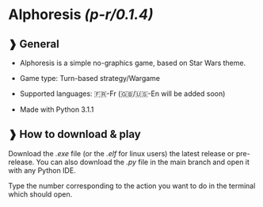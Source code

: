 # **Alphoresis**  _(p-r/0.1.4)_
   

## ❱ **General**

- Alphoresis is a simple no-graphics game, based on Star Wars theme.

- Game type: Turn-based strategy/Wargame

- Supported languages: 🇫🇷-Fr (🇬🇧/🇺🇸-En will be added soon)

- Made with Python 3.1.1

## ❱ **How to download & play**

Download the _.exe_ file (or the _.elf_ for linux users) the latest release or pre-release. You can also download the _.py_ file in the main branch and open it with any Python IDE.

Type the number corresponding to the action you want to do in the terminal which should open.
